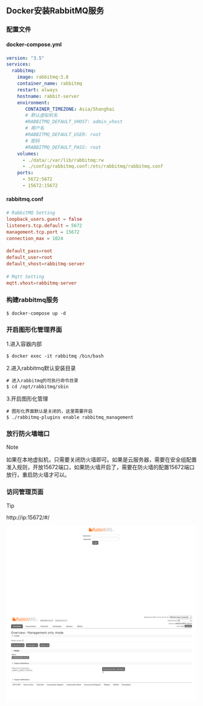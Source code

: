 ## Docker安装RabbitMQ服务

### 配置文件
#### docker-compose.yml

```yaml
version: "3.5"
services:
  rabbitmq:
    image: rabbitmq:3.8
    container_name: rabbitmq
    restart: always
    hostname: rabbit-server
    environment:
       CONTAINER_TIMEZONE: Asia/Shanghai
       # 默认虚拟机名
       #RABBITMQ_DEFAULT_VHOST: admin_vhost
       # 用户名
       #RABBITMQ_DEFAULT_USER: root
       # 密码
       #RABBITMQ_DEFAULT_PASS: root
    volumes:
      - ./data/:/var/lib/rabbitmq:rw
      - ./config/rabbitmq.conf:/etc/rabbitmq/rabbitmq.conf
    ports:
      - 5672:5672
      - 15672:15672

```

#### rabbitmq.conf

```conf
# RabbitMQ Setting
loopback_users.guest = false
listeners.tcp.default = 5672
management.tcp.port = 15672
connection_max = 1024

default_pass=root
default_user=root
default_vhost=rabbitmq-server

# Mqtt Setting
mqtt.vhost=rabbitmq-server
```

### 构建rabbitmq服务

```shell
$ docker-compose up -d
```

### 开启图形化管理界面
1.进入容器内部
```shell
$ docker exec -it rabbitmq /bin/bash
```

2.进入rabbitmq默认安装目录
```shell
# 进入rabbitmq的可执行命令目录
$ cd /opt/rabbitmq/sbin
```

3.开启图形化管理
```shell
# 图形化界面默认是关闭的，这里需要开启
$ ./rabbitmq-plugins enable rabbitmq_management
```

### 放行防火墙端口

> [!NOTE]
> 如果在本地虚拟机，只需要关闭防火墙即可。如果是云服务器，需要在安全组配置准入规则，开放15672端口，如果防火墙开启了，需要在防火墙的配置15672端口放行，重启防火墙才可以。



### 访问管理页面

> [!TIP]
> http://ip:15672/#/

![Snipaste_2024-12-01_16-31-43.png](assets/Snipaste_2024-12-01_16-31-43.png) <br/>
![Snipaste_2024-12-01_16-31-57.png](assets/Snipaste_2024-12-01_16-31-57.png) <br/>

